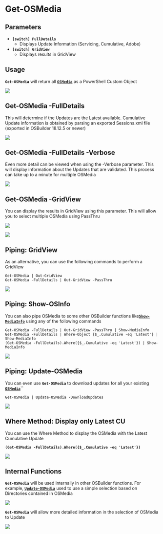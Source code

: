 # Get-OSMedia

## Parameters

* **`[switch] FullDetails`**
  * Displays Update Information \(Servicing, Cumulative, Adobe\)
* **`[switch] GridView`**
  * Displays results in GridView

## Usage

**`Get-OSMedia`** will return all [**`OSMedia`**](./) as a PowerShell Custom Object

![](../../../../.gitbook/assets/2018-12-30_2-54-48%20%281%29.png)

## Get-OSMedia -FullDetails

This will determine if the Updates are the Latest available.  Cumulative Update information is obtained by parsing an exported Sessions.xml file \(exported in OSBuilder 18.12.5 or newer\)

![](../../../../.gitbook/assets/2018-12-30_2-54-48b.png)

## Get-OSMedia -FullDetails -Verbose

Even more detail can be viewed when using the -Verbose parameter.  This will display information about the Updates that are validated.  This process can take up to a minute for multiple OSMedia

![](../../../../.gitbook/assets/2018-12-30_3-43-15.png)

## Get-OSMedia -GridView

You can display the results in GridView using this parameter.  This will allow you to select multiple OSMedia using PassThru

![](../../../../.gitbook/assets/2018-12-31_0-05-28.png)

![](../../../../.gitbook/assets/2018-12-31_0-05-47.png)

## Piping: GridView

As an alternative, you can use the following commands to perform a GridView

```text
Get-OSMedia | Out-GridView
Get-OSMedia -FullDetails | Out-GridView -PassThru
```

![](../../../../.gitbook/assets/2018-12-30_3-02-12.png)

## Piping: Show-OSInfo

You can also pipe OSMedia to some other OSBuilder functions like[**`Show-MediaInfo`**](../media/show-osbmediainfo.md) using any of the following commands

```text
Get-OSMedia -FullDetails | Out-GridView -PassThru | Show-MediaInfo
Get-OSMedia -FullDetails | Where-Object {$_.Cumulative -eq 'Latest'} | Show-MediaInfo
(Get-OSMedia -FullDetails).Where({$_.Cumulative -eq 'Latest'}) | Show-MediaInfo
```

![](../../../../.gitbook/assets/2018-12-30_3-13-54%20%281%29.png)

## Piping: Update-OSMedia

You can even use **`Get-OSMedia`** to download updates for all your existing [**`OSMedia`**](./)**\`\`**

```text
Get-OSMedia | Update-OSMedia -DownloadUpdates
```

![](../../../../.gitbook/assets/2018-12-31_0-13-45.png)

## Where Method: Display only Latest CU

You can use the Where Method to display the OSMedia with the Latest Cumulative Update

**`(Get-OSMedia -FullDetails).Where({$_.Cumulative -eq 'Latest'})`**

![](../../../../.gitbook/assets/2018-12-30_3-10-54.png)

## Internal Functions

**`Get-OSMedia`** will be used internally in other OSBuilder functions.  For example, [**`Update-OSMedia`**](update-osmedia/) used to use a simple selection based on Directories contained in OSMedia

![](../../../../.gitbook/assets/2018-09-12_11-19-45.png)

**`Get-OSMedia`** will allow more detailed information in the selection of OSMedia to Update

![](../../../../.gitbook/assets/2018-12-30_3-31-44.png)



